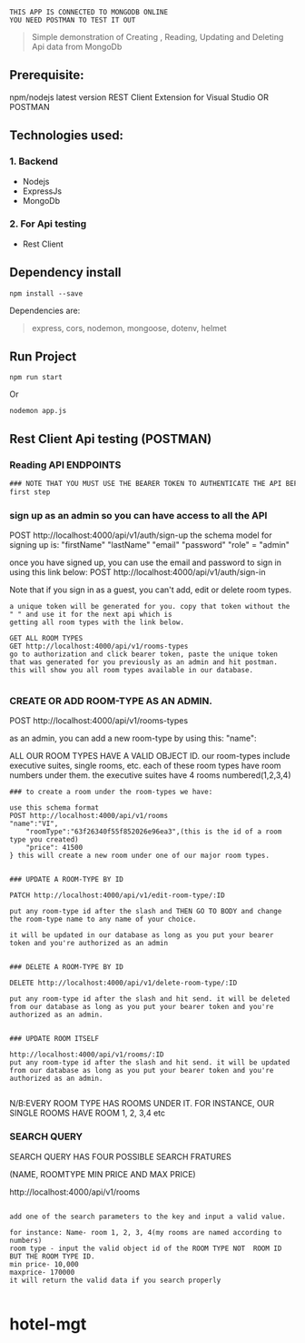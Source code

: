     THIS APP IS CONNECTED TO MONGODB ONLINE
    YOU NEED POSTMAN TO TEST IT OUT

> Simple demonstration of Creating , Reading, Updating and Deleting Api data from MongoDb

## Prerequisite:

npm/nodejs latest version
REST Client Extension for Visual Studio OR POSTMAN

## Technologies used:

### 1. Backend

- Nodejs
- ExpressJs
- MongoDb

### 2. For Api testing

- Rest Client

## Dependency install

```
npm install --save
```

Dependencies are:

> express, cors, nodemon, mongoose, dotenv, helmet

## Run Project

```
npm run start
```

Or

```
nodemon app.js
```

## Rest Client Api testing (POSTMAN)

### Reading API ENDPOINTS

```rest
### NOTE THAT YOU MUST USE THE BEARER TOKEN TO AUTHENTICATE THE API BEFORE ANYTHING WILL WORK...
first step


```

### sign up as an admin so you can have access to all the API

POST http://localhost:4000/api/v1/auth/sign-up
the schema model for signing up is:
"firstName"
"lastName"
"email"
"password"
"role" = "admin"

once you have signed up, you can use the email and password to sign in using this link below:
POST http://localhost:4000/api/v1/auth/sign-in

Note that if you sign in as a guest, you can't add, edit or delete room types.

```
a unique token will be generated for you. copy that token without the " " and use it for the next api which is
getting all room types with the link below.

GET ALL ROOM TYPES
GET http://localhost:4000/api/v1/rooms-types
go to authorization and click bearer token, paste the unique token that was generated for you previously as an admin and hit postman. this will show you all room types available in our database.


```

### CREATE OR ADD ROOM-TYPE AS AN ADMIN.

POST http://localhost:4000/api/v1/rooms-types

as an admin, you can add a new room-type by using this:
"name":

ALL OUR ROOM TYPES HAVE A VALID OBJECT ID. our room-types include executive suites, single rooms, etc.
each of these room types have room numbers under them. the executive suites have 4 rooms numbered(1,2,3,4)

```
### to create a room under the room-types we have:

use this schema format
POST http://localhost:4000/api/v1/rooms
"name":"VI",
    "roomType":"63f26340f55f852026e96ea3",(this is the id of a room type you created)
    "price": 41500
} this will create a new room under one of our major room types.
```

```

### UPDATE A ROOM-TYPE BY ID

PATCH http://localhost:4000/api/v1/edit-room-type/:ID

put any room-type id after the slash and THEN GO TO BODY and change the room-type name to any name of your choice.

it will be updated in our database as long as you put your bearer token and you're authorized as an admin

```

```

### DELETE A ROOM-TYPE BY ID

DELETE http://localhost:4000/api/v1/delete-room-type/:ID

put any room-type id after the slash and hit send. it will be deleted from our database as long as you put your bearer token and you're authorized as an admin.

```

```

### UPDATE ROOM ITSELF

http://localhost:4000/api/v1/rooms/:ID
put any room-type id after the slash and hit send. it will be updated from our database as long as you put your bearer token and you're authorized as an admin.

```

```

```

N/B:EVERY ROOM TYPE HAS ROOMS UNDER IT. FOR INSTANCE, OUR SINGLE ROOMS HAVE ROOM 1, 2, 3,4 etc

### SEARCH QUERY

SEARCH QUERY HAS FOUR POSSIBLE SEARCH FRATURES

(NAME, ROOMTYPE MIN PRICE AND MAX PRICE)

http://localhost:4000/api/v1/rooms

```

add one of the search parameters to the key and input a valid value.

for instance: Name- room 1, 2, 3, 4(my rooms are named according to numbers)
room type - input the valid object id of the ROOM TYPE NOT  ROOM ID BUT THE ROOM TYPE ID.
min price- 10,000
maxprice- 170000
it will return the valid data if you search properly

```

```

```

# hotel-mgt
